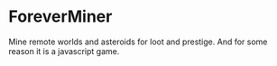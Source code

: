 # ForeverMiner
Mine remote worlds and asteroids for loot and prestige.
And for some reason it is a javascript game.
